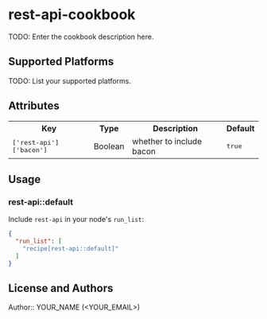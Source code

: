 # rest-api-cookbook

TODO: Enter the cookbook description here.

## Supported Platforms

TODO: List your supported platforms.

## Attributes

<table>
  <tr>
    <th>Key</th>
    <th>Type</th>
    <th>Description</th>
    <th>Default</th>
  </tr>
  <tr>
    <td><tt>['rest-api']['bacon']</tt></td>
    <td>Boolean</td>
    <td>whether to include bacon</td>
    <td><tt>true</tt></td>
  </tr>
</table>

## Usage

### rest-api::default

Include `rest-api` in your node's `run_list`:

```json
{
  "run_list": [
    "recipe[rest-api::default]"
  ]
}
```

## License and Authors

Author:: YOUR_NAME (<YOUR_EMAIL>)
